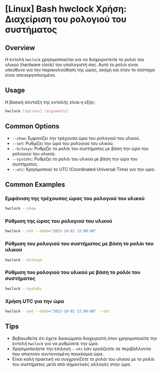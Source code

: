 # [Linux] Bash hwclock Χρήση: Διαχείριση του ρολογιού του συστήματος

## Overview
Η εντολή `hwclock` χρησιμοποιείται για να διαχειριστείτε το ρολόι του υλικού (hardware clock) του υπολογιστή σας. Αυτό το ρολόι είναι υπεύθυνο για την παρακολούθηση της ώρας, ακόμη και όταν το σύστημα είναι απενεργοποιημένο.

## Usage
Η βασική σύνταξη της εντολής είναι η εξής:

```bash
hwclock [options] [arguments]
```

## Common Options
- `--show`: Εμφανίζει την τρέχουσα ώρα του ρολογιού του υλικού.
- `--set`: Ρυθμίζει την ώρα του ρολογιού του υλικού.
- `--hctosys`: Ρυθμίζει το ρολόι του συστήματος με βάση την ώρα του ρολογιού του υλικού.
- `--systohc`: Ρυθμίζει το ρολόι του υλικού με βάση την ώρα του συστήματος.
- `--utc`: Χρησιμοποιεί το UTC (Coordinated Universal Time) για την ώρα.

## Common Examples
### Εμφάνιση της τρέχουσας ώρας του ρολογιού του υλικού
```bash
hwclock --show
```

### Ρύθμιση της ώρας του ρολογιού του υλικού
```bash
hwclock --set --date="2023-10-01 12:00:00"
```

### Ρύθμιση του ρολογιού του συστήματος με βάση το ρολόι του υλικού
```bash
hwclock --hctosys
```

### Ρύθμιση του ρολογιού του υλικού με βάση το ρολόι του συστήματος
```bash
hwclock --systohc
```

### Χρήση UTC για την ώρα
```bash
hwclock --set --date="2023-10-01 12:00:00" --utc
```

## Tips
- Βεβαιωθείτε ότι έχετε δικαιώματα διαχειριστή όταν χρησιμοποιείτε την εντολή `hwclock` για να ρυθμίσετε την ώρα.
- Χρησιμοποιήστε την επιλογή `--utc` εάν εργάζεστε σε περιβάλλοντα που απαιτούν συντονισμένη παγκόσμια ώρα.
- Είναι καλή πρακτική να συγχρονίζετε το ρολόι του υλικού με το ρολόι του συστήματος μετά από σημαντικές αλλαγές στην ώρα.